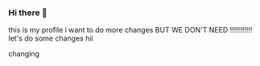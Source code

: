 ### Hi there 👋

this is my profile
i want to do more changes
BUT WE DON'T NEED !!!!!!!!!!!
let's do some changes
hii

changing

<!--
**DeshanHiripitiya/DeshanHiripitiya** is a ✨ _special_ ✨ repository because its `README.md` (this file) appears on your GitHub profile.

Here are some ideas to get you started:

- 🔭 I’m currently working on ...
- 🌱 I’m currently learning ...
- 👯 I’m looking to collaborate on ...
- 🤔 I’m looking for help with ...
- 💬 Ask me about ...
- 📫 How to reach me: ...
- 😄 Pronouns: ...
- ⚡ Fun fact: ...
-->
